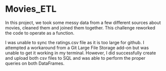 # Movies_ETL

In this project, we took some messy data from a few different sources about movies, cleaned them and joined them together. This challenge reworked the code to operate as a function.

I was unable to sync the ratings.csv file as it is too large for github. I attempted a workaround from a Git Large File Storage add-on but was unable to get it working in my terminal. However, I did successfully create and upload both csv files to SQL and was able to perform the proper queries on both DataFrames.

